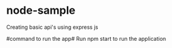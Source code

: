 # node-sample
Creating basic api's using express js

#command to run the app#
Run npm start to run the application